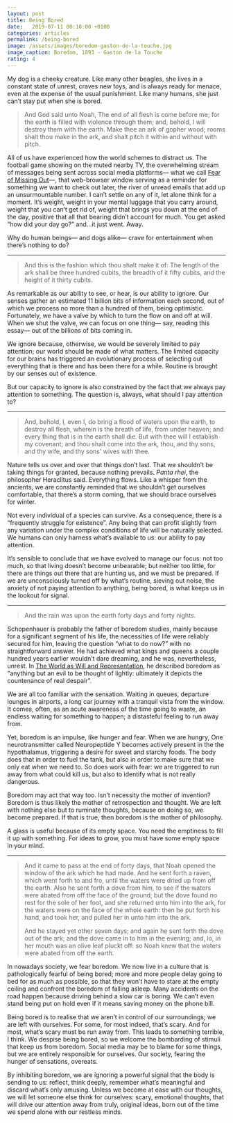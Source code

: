 ```yaml
---
layout: post
title: Being Bored
date:   2019-07-11 00:10:00 +0100
categories: articles
permalink: /being-bored
image: /assets/images/boredom-gaston-de-la-touche.jpg
image_caption: Boredom, 1893 - Gaston de la Touche
rating: 4
---
```

My dog is a cheeky creature. Like many other beagles, she lives in a constant state of unrest, craves new toys, and is always ready for menace, even at the expense of the usual punishment. Like many humans, she just can’t stay put when she is bored.

> And God said unto Noah, The end of all flesh is come before me; for the earth is filled with violence through them; and, behold, I will destroy them with the earth. Make thee an ark of gopher wood; rooms shalt thou make in the ark, and shalt pitch it within and without with pitch.

All of us have experienced how the world schemes to distract us. The football game showing on the muted nearby TV, the overwhelming stream of messages being sent across social media platforms— what we call [Fear of Missing Out](https://www.amazon.com/gp/product/B00HUZORM0/ref=as_li_tl?ie=UTF8&camp=1789&creative=9325&creativeASIN=B00HUZORM0&linkCode=as2&tag=alvaroduran-20&linkId=28469ff17fdd1102c7ec2d226ef93324)—, that web-browser window serving as a reminder for something we want to check out later, the river of unread emails that add up an unsurmountable number. I can’t settle on any of it, let alone think for a moment. It’s weight, weight in your mental luggage that you carry around, weight that you can’t get rid of, weight that brings you down at the end of the day, positive that all that bearing didn’t account for much. You get asked “how did your day go?” and…it just went. Away.

Why do human beings— and dogs alike— crave for entertainment when there’s nothing to do?

<hr>

> And this is the fashion which thou shalt make it of: The length of the ark shall be three hundred cubits, the breadth of it fifty cubits, and the height of it thirty cubits.

As remarkable as our ability to see, or hear, is our ability to ignore. Our senses gather an estimated 11 billion bits of information each second, out of which we process no more than a hundred of them, being optimistic. Fortunately, we have a valve by which to turn the flow on and off at will. When we shut the valve, we can focus on one thing— say, reading this essay— out of the billions of bits coming in.

We ignore because, otherwise, we would be severely limited to pay attention; our world should be made of what matters. The limited capacity for our brains has triggered an evolutionary process of selecting out everything that is there and has been there for a while. Routine is brought by our senses out of existence.

But our capacity to ignore is also constrained by the fact that we always pay attention to something. The question is, always, what should I pay attention to?

<hr>

> And, behold, I, even I, do bring a flood of waters upon the earth, to destroy all flesh, wherein is the breath of life, from under heaven; and every thing that is in the earth shall die. But with thee will I establish my covenant; and thou shalt come into the ark, thou, and thy sons, and thy wife, and thy sons' wives with thee.

Nature tells us over and over that things don’t last. That we shouldn’t be taking things for granted, because nothing prevails. *Panta rhei*, the philosopher Heraclitus said. Everything flows. Like a whisper from the ancients, we are constantly reminded that we shouldn’t get ourselves comfortable, that there’s a storm coming, that we should brace ourselves for winter.

Not every individual of a species can survive. As a consequence, there is a “frequently struggle for existence”. Any being that can profit slightly from any variation under the complex conditions of life will be naturally selected. We humans can only harness what’s available to us: our ability to pay attention.

It’s sensible to conclude that we have evolved to manage our focus: not too much, so that living doesn’t become unbearable; but neither too little, for there are things out there that are hunting us, and we must be prepared. If we are unconsciously turned off by what’s routine, sieving out noise, the anxiety of not paying attention to anything, being bored, is what keeps us in the lookout for signal.

<hr>

> And the rain was upon the earth forty days and forty nights.

Schopenhauer is probably the father of boredom studies, mainly because for a significant segment of his life, the necessities of life were reliably secured for him, leaving the question “what to do now?” with no straightforward answer. He had achieved what kings and queens a couple hundred years earlier wouldn’t dare dreaming, and he was, nevertheless, unrest. In [The World as Will and Representation](https://www.amazon.com/gp/product/0486217612/ref=as_li_tl?ie=UTF8&camp=1789&creative=9325&creativeASIN=0486217612&linkCode=as2&tag=alvaroduran-20&linkId=786c169505d302f4d096f778432b9fae), he described boredom as “anything but an evil to be thought of lightly: ultimately it depicts the countenance of real despair”.

We are all too familiar with the sensation. Waiting in queues, departure lounges in airports, a long car journey with a tranquil vista from the window. It comes, often, as an acute awareness of the time going to waste, an endless waiting for something to happen; a distasteful feeling to run away from.

Yet, boredom is an impulse, like hunger and fear. When we are hungry, One neurotransmitter called Neuropeptide Y becomes actively present in the the hypothalamus, triggering a desire for sweet and starchy foods. The body does that in order to fuel the tank, but also in order to make sure that we only eat when we need to. So does work with fear: we are triggered to run away from what could kill us, but also to identify what is not really dangerous.

Boredom may act that way too. Isn’t necessity the mother of invention? Boredom is thus likely the mother of retrospection and thought. We are left with nothing else but to ruminate thoughts, because on doing so, we become prepared. If that is true, then boredom is the mother of philosophy.

A glass is useful because of its empty space. You need the emptiness to fill it up with something. For ideas to grow, you must have some empty space in your mind.

<hr>

> And it came to pass at the end of forty days, that Noah opened the window of the ark which he had made. And he sent forth a raven, which went forth to and fro, until the waters were dried up from off the earth. Also he sent forth a dove from him, to see if the waters were abated from off the face of the ground; but the dove found no rest for the sole of her foot, and she returned unto him into the ark, for the waters were on the face of the whole earth: then he put forth his hand, and took her, and pulled her in unto him into the ark.
>
> And he stayed yet other seven days; and again he sent forth the dove out of the ark; and the dove came in to him in the evening; and, lo, in her mouth was an olive leaf pluckt off: so Noah knew that the waters were abated from off the earth.

In nowadays society, we fear boredom. We now live in a culture that is pathologically fearful of being bored; more and more people delay going to bed for as much as possible, so that they won’t have to stare at the empty ceiling and confront the boredom of falling asleep. Many accidents on the road happen because driving behind a slow car is boring. We can’t even stand being put on hold even if it means saving money on the phone bill.

Being bored is to realise that we aren’t in control of our surroundings; we are left with ourselves. For some, for most indeed, that’s scary. And for most, what’s scary must be run away from. This leads to something terrible, I think. We despise being bored, so we welcome the bombarding of stimuli that keep us from boredom. Social media may be to blame for some things, but we are entirely responsible for ourselves. Our society, fearing the hunger of sensations, overeats.

By inhibiting boredom, we are ignoring a powerful signal that the body is sending to us: reflect, think deeply, remember what’s meaningful and discard what’s only amusing. Unless we become at ease with our thoughts, we will let someone else think for ourselves: scary, emotional thoughts, that will drive our attention away from truly, original ideas, born out of the time we spend alone with our restless minds.
